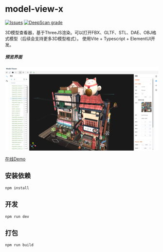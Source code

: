 # model-view-x

[![Issues][issues-badge]][issues-badge-url]
[![DeepScan grade][deepscan]][deepscan-url]

3D模型查看器，基于ThreeJS渲染。可以打开FBX、GLTF、STL、DAE、OBJ格式模型（后续会支持更多3D模型格式）。
使用Vite + Typescript + ElementUI开发。

##### 预览界面
![image](images/model-show.png)

[在线Demo](http://www.txclub.site/model-view/index.html)

## 安装依赖
```sh
npm install
```

## 开发
```sh
npm run dev
```

## 打包
```sh
npm run build
```


[issues-badge]: https://img.shields.io/github/issues/guguTang/model-view-x.svg
[issues-badge-url]: https://github.com/guguTang/model-view-x/issues

[deepscan]: https://deepscan.io/api/teams/22516/projects/25823/branches/813407/badge/grade.svg
[deepscan-url]: https://deepscan.io/dashboard#view=project&tid=22516&pid=25823&bid=813407